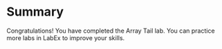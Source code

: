 # Summary

Congratulations! You have completed the Array Tail lab. You can practice more labs in LabEx to improve your skills.

